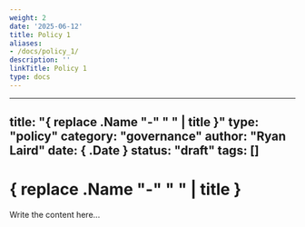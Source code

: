 ```yaml
---
weight: 2
date: '2025-06-12'
title: Policy 1
aliases:
- /docs/policy_1/
description: ''
linkTitle: Policy 1
type: docs
---
```


---
title: "{ replace .Name "-" " " | title }"
type: "policy"
category: "governance"
author: "Ryan Laird"
date: { .Date }
status: "draft"
tags: []
---

# { replace .Name "-" " " | title }

Write the content here...
